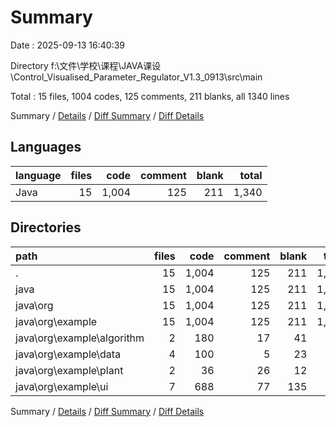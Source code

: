 # Summary

Date : 2025-09-13 16:40:39

Directory f:\\文件\\学校\\课程\\JAVA课设\\Control_Visualised_Parameter_Regulator_V1.3_0913\\src\\main

Total : 15 files,  1004 codes, 125 comments, 211 blanks, all 1340 lines

Summary / [Details](details.md) / [Diff Summary](diff.md) / [Diff Details](diff-details.md)

## Languages
| language | files | code | comment | blank | total |
| :--- | ---: | ---: | ---: | ---: | ---: |
| Java | 15 | 1,004 | 125 | 211 | 1,340 |

## Directories
| path | files | code | comment | blank | total |
| :--- | ---: | ---: | ---: | ---: | ---: |
| . | 15 | 1,004 | 125 | 211 | 1,340 |
| java | 15 | 1,004 | 125 | 211 | 1,340 |
| java\\org | 15 | 1,004 | 125 | 211 | 1,340 |
| java\\org\\example | 15 | 1,004 | 125 | 211 | 1,340 |
| java\\org\\example\\algorithm | 2 | 180 | 17 | 41 | 238 |
| java\\org\\example\\data | 4 | 100 | 5 | 23 | 128 |
| java\\org\\example\\plant | 2 | 36 | 26 | 12 | 74 |
| java\\org\\example\\ui | 7 | 688 | 77 | 135 | 900 |

Summary / [Details](details.md) / [Diff Summary](diff.md) / [Diff Details](diff-details.md)